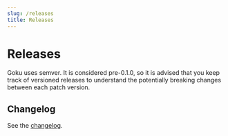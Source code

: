 ```yaml
---
slug: /releases
title: Releases
---
```


# Releases

Goku uses semver. It is considered pre-0.1.0, so it is advised that you keep track of versioned releases to understand the potentially breaking changes between each patch version. 

## Changelog

See the [changelog](/changelog).
